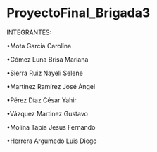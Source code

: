 # ProyectoFinal_Brigada3

INTEGRANTES:

•Mota García Carolina

•Gómez Luna Brisa Mariana 

•Sierra Ruiz Nayeli Selene

•Martínez Ramírez José Ángel

•Pérez Díaz César Yahir

•Vázquez Martinez Gustavo

•Molina Tapia Jesus Fernando

•Herrera Argumedo Luis Diego
